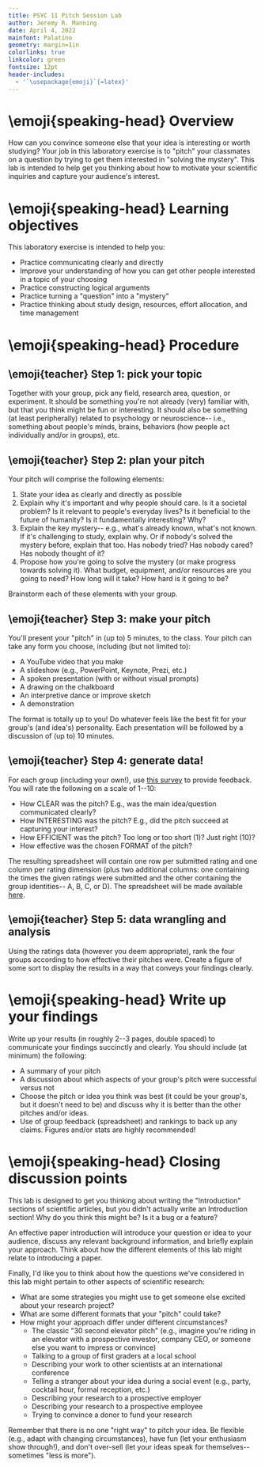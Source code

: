 ```yaml
---
title: PSYC 11 Pitch Session Lab
author: Jeremy R. Manning
date: April 4, 2022
mainfont: Palatino
geometry: margin=1in
colorlinks: true
linkcolor: green
fontsize: 12pt
header-includes:
  - '`\usepackage{emoji}`{=latex}'
---
```


# \emoji{speaking-head} Overview

How can you convince someone else that your idea is interesting or worth
studying?  Your job in this laboratory exercise is to "pitch" your classmates on
a question by trying to get them interested in "solving the mystery".  This lab
is intended to help get you thinking about how to motivate your scientific
inquiries and capture your audience's interest.

# \emoji{speaking-head} Learning objectives

This laboratory exercise is intended to help you:

  - Practice communicating clearly and directly
  - Improve your understanding of how you can get other people interested in a topic of your choosing
  - Practice constructing logical arguments
  - Practice turning a "question" into a "mystery"
  - Practice thinking about study design, resources, effort allocation, and time management

# \emoji{speaking-head} Procedure

## \emoji{teacher} Step 1: pick your topic

Together with your group, pick any field, research area, question, or experiment.  It should be something you're not already (very) familiar with, but that you think might be fun or interesting.  It should also be something (at least peripherally) related to psychology or neuroscience-- i.e., something about people's minds, brains, behaviors (how people act individually and/or in groups), etc.

## \emoji{teacher} Step 2: plan your pitch

Your pitch will comprise the following elements:

  1. State your idea as clearly and directly as possible
  2. Explain why it's important and why people should care.  Is it a societal problem?  Is it relevant to people's everyday lives?  Is it beneficial to the future of humanity?  Is it fundamentally interesting?  Why?
  3. Explain the key mystery-- e.g., what's already known, what's not known.  If it's challenging to study, explain why.  Or if nobody's solved the mystery before, explain that too.  Has nobody tried?  Has nobody cared?  Has nobody thought of it?
  4. Propose how you're going to solve the mystery (or make progress towards solving it).
  What budget, equipment, and/or resources are you going to need?  How long will it take?  How hard is it going to be?

Brainstorm each of these elements with your group.

## \emoji{teacher} Step 3: make your pitch

You'll present your "pitch" in (up to) 5 minutes, to the class.  Your pitch can take any form you choose, including (but not limited to):

  - A YouTube video that you make
  - A slideshow (e.g., PowerPoint, Keynote, Prezi, etc.)
  - A spoken presentation (with or without visual prompts)
  - A drawing on the chalkboard
  - An interpretive dance or improve sketch
  - A demonstration
  
The format is totally up to you!  Do whatever feels like the best fit for your
group's (and idea's) personality.  Each presentation will be followed by a discussion of (up to) 10 minutes.

## \emoji{teacher} Step 4: generate data!

For each group (including your own!), use [this survey](https://forms.gle/eVUf5XSZqnruhfVc8) to provide feedback.  You will rate the following on a scale of 1--10:
  
  - How CLEAR was the pitch?  E.g., was the main idea/question communicated clearly?
  - How INTERESTING was the pitch?  E.g., did the pitch succeed at capturing your interest?
  - How EFFICIENT was the pitch?  Too long or too short (1)?  Just right (10)?
  - How effective was the chosen FORMAT of the pitch?

The resulting spreadsheet will contain one row per submitted rating and one column per rating dimension (plus two additional columns: one containing the times the given ratings were submitted and the other containing the group identities-- A, B, C, or D).  The spreadsheet will be made available [here](https://docs.google.com/spreadsheets/d/1f4EbN5AtnR53CynJoMfJO2Ydni8-XPb8a4Y7IH0dBZw/edit?usp=sharing).

## \emoji{teacher} Step 5: data wrangling and analysis

Using the ratings data (however you deem appropriate), rank the four groups according to how effective their pitches were.  Create a figure of some sort to display the results in a way that conveys your findings clearly.

# \emoji{speaking-head} Write up your findings

Write up your results (in roughly 2--3 pages, double spaced) to communicate your findings succinctly and clearly.  You should include (at minimum) the following:
  
  - A summary of your pitch
  - A discussion about which aspects of your group's pitch were successful versus not
  - Choose the pitch or idea you think was best (it could be your group's, but it doesn't need to be) and discuss why it is better than the other pitches and/or ideas.
  - Use of group feedback (spreadsheet) and rankings to back up any claims.  Figures and/or stats are highly recommended!

# \emoji{speaking-head} Closing discussion points

This lab is designed to get you thinking about writing the "Introduction" sections of scientific articles, but you didn't actually write an Introduction section!  Why do you think this might be?  Is it a bug or a feature?

An effective paper introduction will introduce your question or idea to your audience, discuss any relevant background information, and briefly explain your approach.  Think about how the different elements of this lab might relate to introducing a paper.

Finally, I'd like you to think about how the questions we've considered in this lab might pertain to other aspects of scientific research:

  - What are some strategies you might use to get someone else excited about your research project?
  - What are some different formats that your "pitch" could take?
  - How might your approach differ under different circumstances?
    - The classic "30 second elevator pitch" (e.g., imagine you're riding in an elevator with a prospective investor, company CEO, or someone else you want to impress or convince)
    - Talking to a group of first graders at a local school
    - Describing your work to other scientists at an international conference
    - Telling a stranger about your idea during a social event (e.g., party, cocktail hour, formal reception, etc.)
    - Describing your research to a prospective employer
    - Describing your research to a prospective employee
    - Trying to convince a donor to fund your research

Remember that there is no one "right way" to pitch your idea.  Be flexible (e.g., adapt with changing circumstances), have fun (let your enthusiasm show through!), and don't over-sell (let your ideas speak for themselves-- sometimes "less is more").
  